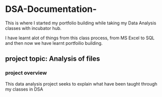 # DSA-Documentation-

This is where I started my portfolio building while taking my Data Analysis classes with incubator hub.

I have learnt alot of things from this class process, from MS Excel to SQL and then now we have learnt portfoilio building.

## project topic: Analysis of files

### project overview

This data analysis project seeks to explain what have been taught through my classes in DSA
